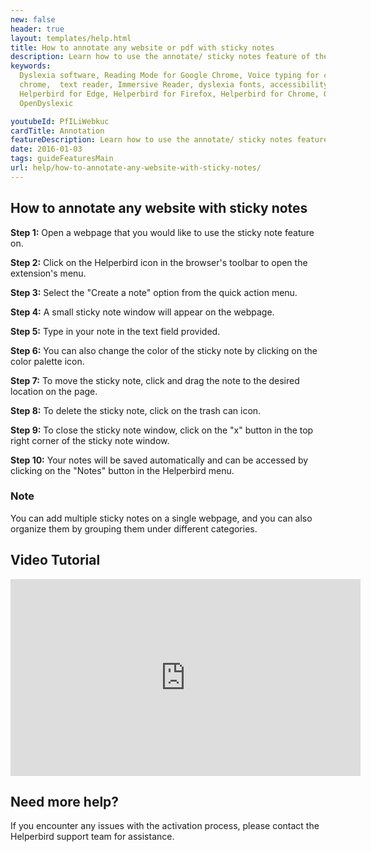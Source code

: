```yaml
---
new: false
header: true
layout: templates/help.html
title: How to annotate any website or pdf with sticky notes
description: Learn how to use the annotate/ sticky notes feature of the Helperbird browser extension.
keywords:
  Dyslexia software, Reading Mode for Google Chrome, Voice typing for chrome, Text to speech for
  chrome,  text reader, Immersive Reader, dyslexia fonts, accessibility software, dyslexia software,
  Helperbird for Edge, Helperbird for Firefox, Helperbird for Chrome, Opendyslexic for Chrome,
  OpenDyslexic

youtubeId: PfILiWebkuc
cardTitle: Annotation
featureDescription: Learn how to use the annotate/ sticky notes feature of the Helperbird browser extension.
date: 2016-01-03
tags: guideFeaturesMain
url: help/how-to-annotate-any-website-with-sticky-notes/
---
```



## How to annotate any website with sticky notes

**Step 1:** Open a webpage that you would like to use the sticky note feature on.

**Step 2:** Click on the Helperbird icon in the browser's toolbar to open the extension's menu.

**Step 3:** Select the "Create a note" option from the quick action menu.

**Step 4:** A small sticky note window will appear on the webpage.

**Step 5:** Type in your note in the text field provided.

**Step 6:** You can also change the color of the sticky note by clicking on the color palette icon.

**Step 7:** To move the sticky note, click and drag the note to the desired location on the page.

**Step 8:** To delete the sticky note, click on the trash can icon.

**Step 9:** To close the sticky note window, click on the "x" button in the top right corner of the sticky note window.

**Step 10:** Your notes will be saved automatically and can be accessed by clicking on the "Notes" button in the Helperbird menu.


### Note
You can add multiple sticky notes on a single webpage, and you can also organize them by grouping them under different categories.





## Video Tutorial
<div class="aspect-w-16 aspect-h-9">

<iframe width="560" height="315"  src="https://www.youtube-nocookie.com/embed/jX3vbq5GD5k" title="YouTube video player" frameborder="0" allow="accelerometer; autoplay; clipboard-write; encrypted-media; gyroscope; picture-in-picture" allowfullscreen></iframe>
</div>


## Need more help?

If you encounter any issues with the activation process, please contact the Helperbird support team for assistance.

